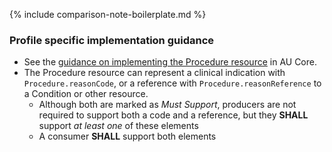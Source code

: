 {% include comparison-note-boilerplate.md %}

### Profile specific implementation guidance
- See the [guidance on implementing the Procedure resource](https://build.fhir.org/ig/hl7au/au-fhir-core/StructureDefinition-au-core-procedure.html#profile-specific-implementation-guidance) in AU Core.
- The Procedure resource can represent a clinical indication with `Procedure.reasonCode`, or a reference with `Procedure.reasonReference` to a Condition or other resource.
  - Although both are marked as *Must Support*, producers are not required to support both a code and a reference, but they **SHALL** support *at least one* of these elements
  - A consumer **SHALL** support both elements